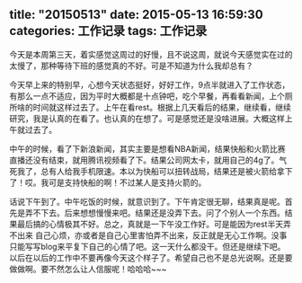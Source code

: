 title: "20150513"
date: 2015-05-13 16:59:30
categories: 工作记录
tags: 工作记录
---
今天是本周第三天，着实感觉这周过的好慢，且不说这周，就说今天感觉实在过的太慢了，那种等待下班的感觉真的不好。可是不知道为什么我却总有？

今天早上来的特别早，心想今天状态挺好，好好工作，9点半就进入了工作状态，有那么一点不适应，因为平时大概都是十点钟吧，吃个早餐，再看看新闻，上个厕所啥的时间就这样过去了。上午在看rest。根据上几天看后的结果，继续看，继续研究，我是认真的在看了。也认真的在想了。可是感觉还是没啥进展。大概这样上午就过去了。

中午的时候，看了下新浪新闻，其实主要是想看NBA新闻，结果快船和火箭比赛直播还没有结束，就用腾讯视频看了下。结果公司网太卡，就用自己的4g了。气死我了，总有人给我手机限速。本以为快船可以扭转战局，结果还是被火箭给拿下了！哎。我可是支持快船的啊！不过某人是支持火箭的。

话说下午到了。中午吃饭的时候，就意识到了。下午肯定很无聊，结果真是呢。首先是弄不下去。后来想想慢慢来吧。结果还是没弄下去。问了个别人一个东西。结果最后搞的心情极其不好。总之，真就是一下午没工作好。可是能因为rest半天弄不出来 自己心烦，亦或者是自己心里害怕弄不出来，反正就是无心工作啊。没事只能写写blog来平复下自己的心情了吧。这一天什么都没干。但还是继续下吧。以后在以后的工作中不要再像今天这个样子了。希望自己也不是总光说啊。还是要做做啊。要不然怎么让人信服呢！哈哈哈~~~

